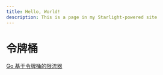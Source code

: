 ```yaml
---
title: Hello, World!
description: This is a page in my Starlight-powered site
---
```



# 令牌桶

[Go 基于令牌桶的限流器](https://cloud.tencent.com/developer/article/1900260)

